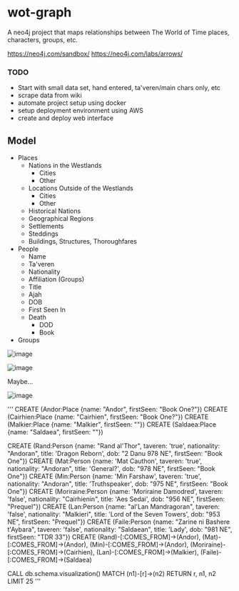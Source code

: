 # wot-graph
A neo4j project that maps relationships between The World of Time places, characters, groups, etc.

https://neo4j.com/sandbox/
https://neo4j.com/labs/arrows/

### TODO
- Start with small data set, hand entered, ta'veren/main chars only, etc
- scrape data from wiki
- automate project setup using docker
- setup deployment environment using AWS 
- create and deploy web interface

## Model
- Places
  - Nations in the Westlands
    - Cities
    - Other
  - Locations Outside of the Westlands
    - Cities
    - Other
  - Historical Nations
  - Geographical Regions
  - Settlements
  - Steddings
  - Buildings, Structures, Thoroughfares
- People
  - Name
  - Ta'veren
  - Nationality
  - Affiliation (Groups)
  - Title
  - Ajah  
  - DOB
  - First Seen In
  - Death
    - DOD
    - Book
- Groups


![image](https://user-images.githubusercontent.com/47354545/221379392-0d12cbe7-b7f0-49a0-acd4-19f23b3a6761.png)

![image](https://user-images.githubusercontent.com/47354545/221379420-bb6f89f2-6459-47fe-bc16-95b3650b23f6.png)

Maybe...

![image](https://user-images.githubusercontent.com/47354545/221376592-2e277d1d-b058-4035-909e-35dcce1bffb3.png)

'''
CREATE (Andor:Place {name: "Andor", firstSeen: "Book One?"})
CREATE (Cairhien:Place {name: "Cairhien", firstSeen: "Book One?"})
CREATE (Malkier:Place {name: "Malkier", firstSeen: ""})
CREATE (Saldaea:Place {name: "Saldaea", firstSeen: ""})

CREATE (Rand:Person {name: "Rand al'Thor", taveren: 'true', nationality: "Andoran", title: 'Dragon Reborn', dob: "2 Danu 978 NE", firstSeen: "Book One"})
CREATE (Mat:Person {name: 'Mat Cauthon', taveren: 'true', nationality: "Andoran", title: 'General?', dob: "978 NE", firstSeen: "Book One"})
CREATE (Min:Person {name: 'Min Farshaw', taveren: 'true', nationality: "Andoran", title: 'Truthspeaker', dob: "975 NE", firstSeen: "Book One"})
CREATE (Moriraine:Person {name: 'Moriraine Damodred', taveren: 'false', nationality: "Cairhienin", title: 'Aes Sedai', dob: "956 NE", firstSeen: "Prequel"})
CREATE (Lan:Person {name: "al'Lan Mandragoran", taveren: 'false', nationality: "Malkieri", title: 'Lord of the Seven Towers', dob: "953 NE", firstSeen: "Prequel"})
CREATE (Faile:Person {name: "Zarine ni Bashere t'Aybara", taveren: 'false', nationality: "Saldaean", title: 'Lady', dob: "981 NE", firstSeen: "TDR 33"})
CREATE
(Rand)-[:COMES_FROM]->(Andor),
(Mat)-[:COMES_FROM]->(Andor),
(Min)-[:COMES_FROM]->(Andor),
(Moriraine)-[:COMES_FROM]->(Cairhien),
(Lan)-[:COMES_FROM]->(Malkier),
(Faile)-[:COMES_FROM]->(Saldaea)

CALL db.schema.visualization()
MATCH (n1)-[r]->(n2) RETURN r, n1, n2 LIMIT 25
'''

